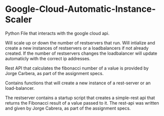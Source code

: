 # Google-Cloud-Automatic-Instance-Scaler
Python File that interacts with the google cloud api.

Will scale up or down the number of restservers that run.
Will intialize and create a new instances of restservers or a loadbalancers if not already created.
If the number of restservers changes the loadbalancer will update automaticly with the correct ip addresses.


Rest API that calculates the fibonacci number of a value is provided by Jorge Carbera, as part of the assignment specs.



Contains functions that will create a new instance of a rest-server or an load-balancer.






The restserver contains a startup script that creates a simple-rest api that returns the Fibonacci result of a value passed to it.
The rest-api was written and given by Jorge Cabrera, as part of the assignment specs.
